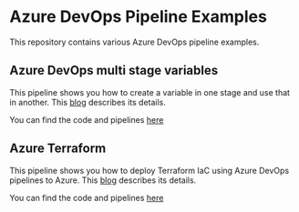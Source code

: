 # Azure DevOps Pipeline Examples
This repository contains various Azure DevOps pipeline examples.

## Azure DevOps multi stage variables
This pipeline shows you how to create a variable in one stage and use that in another. This [blog](https://erwinstaal.nl/posts/azure-devops-multistage-pass-variables/) describes its details.

You can find the code and pipelines [here](https://github.com/staal-it/azuredevops-pipeline-examples/tree/main/multi-stage-pass-variables)

## Azure Terraform
This pipeline shows you how to deploy Terraform IaC using Azure DevOps pipelines to Azure. This [blog](https://erwinstaal.nl/posts/azure-terraform-example-pipeline/) describes its details.

You can find the code and pipelines [here](https://github.com/staal-it/azuredevops-pipeline-examples/tree/main/azure-terraform)